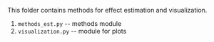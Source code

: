 This folder contains methods for effect estimation and visualization.

1. ``methods_est.py`` -- methods module
2. ``visualization.py`` -- module for plots
